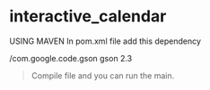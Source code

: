 # interactive_calendar

USING MAVEN 
In pom.xml file add this dependency 


<dependency>
            /<groupId>com.google.code.gson</groupId>
            <artifactId>gson</artifactId>
            <version>2.3</version>
</dependency>


> Compile file and you can run the main. 
